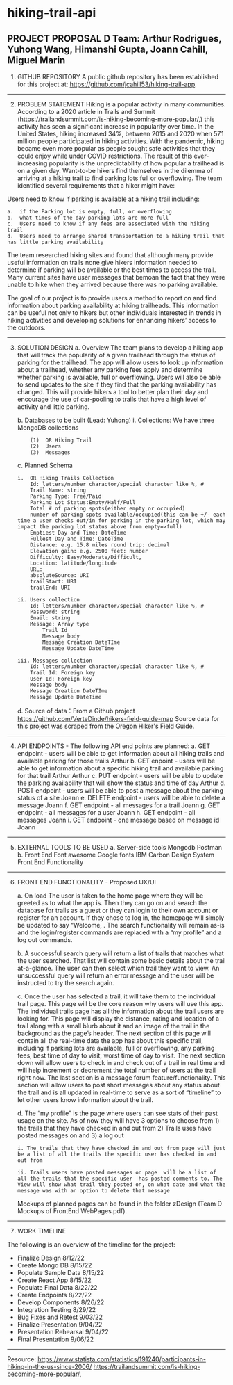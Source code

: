 # hiking-trail-api

PROJECT PROPOSAL
D Team:  Arthur Rodrigues, Yuhong Wang, Himanshi Gupta, Joann Cahill, Miguel Marin
---------------------------------------------------------------------------------

1.  GITHUB REPOSITORY
A public github repository has been established for this project at:  https://github.com/jcahill53/hiking-trail-app. 

---------------------------------------------------------------------------------

2.  PROBLEM STATEMENT
Hiking is a popular activity in many communities.  According to a 2020 article in Trails and Summit (https://trailandsummit.com/is-hiking-becoming-more-popular/,) this activity has seen a significant increase in popularity over time.  In the United States, hiking increased 34%, between 2015 and 2020 when 57.1 million people participated in hiking activities.  With the pandemic, hiking became even more popular as people sought safe activities that they could enjoy while under COVID restrictions. 
The result of this ever-increasing popularity is the unpredictability of how popular a trailhead is on a given day.  Want-to-be hikers find themselves in the dilemma of arriving at a hiking trail to find parking lots full or overflowing.  The team identified several requirements that a hiker might have:

Users need to know if parking is available at a hiking trail including:

    a.  if the Parking lot is empty, full, or overflowing
    b.  what times of the day parking lots are more full
    c.  Users need to know if any fees are associated with the hiking trail
    d.  Users need to arrange shared transportation to a hiking trail that has little parking availability

The team researched hiking sites and found that although many provide useful information on trails none give hikers information needed to determine if parking will be available or the best times to access the trail.  Many current sites have user messages that bemoan the fact that they were unable to hike when they arrived because there was no parking available.

The goal of our project is to provide users a method to report on and find information about parking availability at hiking trailheads.  This information can be useful not only to hikers but other individuals interested in trends in hiking activities and developing solutions for enhancing hikers’ access to the outdoors. 

---------------------------------------------------------------------------------

3.  SOLUTION DESIGN
    a.  Overview
    The team plans to develop a hiking app that will track the popularity of a given trailhead through the status of parking for the trailhead.  The app will allow users to look up information about a trailhead, whether any parking fees apply  and determine whether parking is available, full or overflowing.  Users will also be able to send updates to the site if they find that the parking availability has changed.  This will provide hikers a tool to better plan their day and encourage the use of car-pooling to trails that have a high level of activity and little parking. 

    b.  Databases to be built (Lead: Yuhong)
        i.  Collections: We have three MongoDB collections

            (1)  OR Hiking Trail
            (2)  Users
            (3)  Messages

    c.  Planned Schema 

        i.  OR Hiking Trails Collection
            Id: letters/number charactor/special character like %, #
            Trail Name: string
            Parking Type: Free/Paid
            Parking Lot Status:Empty/Half/Full
            Total # of parking spots(either empty or occupied)
            number of parking spots available/occupied(this can be +/- each time a user checks out/in for parking in the parking lot, which may impact the parking lot status above from empty=>full) 
            Emptiest Day and Time: DateTime
            Fullest Day and Time: DateTime
            Distance: e.g. 15.8 miles round trip: decimal
            Elevation gain: e.g. 2500 feet: number
            Difficulty: Easy/Moderate/Difficult,
            Location: latitude/longitude
            URL:
            absoluteSource: URI
            trailStart: URI
            trailEnd: URI

        ii. Users collection
            Id: letters/number charactor/special character like %, #
            Password: string
            Email: string
            Message: Array type
                Trail Id
                Message body
                Message Creation DateTIme
                Message Update DateTime

        iii. Messages collection
            Id: letters/number charactor/special character like %, #
            Trail Id: Foreign key
            User Id: Foreign key
            Message body
            Message Creation DateTIme
            Message Update DateTime

    d.  Source of data：From a Github project https://github.com/VerteDinde/hikers-field-guide-map
    Source data for this project was scraped from the Oregon Hiker's Field Guide.

---------------------------------------------------------------------------------

4.  API ENDPOINTS -  The following API end points are planned:
    a.  GET endpoint - users will be able to get information about all hiking trails and available parking for those trails Arthur
    b.  GET enpoint - users will be able to get information about a specific hiking trail and available parking for that trail Arthur 
    Arthur
    c.  PUT endpoint - users will be able to update the parking availability that will show the status and time of day Arthur
    d.  POST endpoint  - users will be able to post a message about the parking status of a site Joann
    e.  DELETE endpoint - users will be able to delete a message  Joann
    f.  GET endpoint - all messages for a trail Joann
    g.  GET endpoint - all messages for a user  Joann
    h.  GET endpoint - all messages  Joann
    i.  GET endpoint - one message based on message id  Joann



---------------------------------------------------------------------------------

5.  EXTERNAL TOOLS TO BE USED
    a.  Server-side tools
        Mongodb
        Postman
    b.  Front End
        Font awesome
        Google fonts
        IBM Carbon Design System
        Front End Functionality

---------------------------------------------------------------------------------
6.  FRONT END FUNCTIONALITY - Proposed UX/UI   
 
    a.  On load The user is taken to the home page where they will be greeted as to what the app is. Then they can go on and search the database for trails as a guest or they can login to their own account or register for an account. If they chose to log in, the homepage will simply be updated to say “Welcome, <user>. The search functionality will remain as-is and the login/register commands are replaced with a “my profile” and a log out commands. 

    b.  A successful search query will return a list of trails that matches what the user searched. That list will contain some basic details about the trail at-a-glance. The user can then select which trail they want to view. An unsuccessful query will return an error message and the user will be instructed to try the search again. 

    c.  Once the user has selected a trail, it will take them to the individual trail page. This page will be the core reason why users will use this app. The individual trails page has all the information about the trail users are looking for. This page will display the distance, rating and location of a trail along with a small blurb about it and an image of the trail in the background as the page’s header. The next section of this page will contain all the real-time data the app has about this specific trail, including if parking lots are available, full or overflowing, any parking fees, best time of day to visit, worst time of day to visit. The next section down will allow users to check in and check out of a trail in real time and will help increment or decrement the total number of users at the trail right now. The last section is a message forum feature/functionality. This section will allow users to post short messages about any status about the trail and is all updated in real-time to serve as a sort of “timeline” to let other users know information about the trail. 

    d.  The “my profile” is the page where users can see stats of their past usage on the site. As of now they will have 3 options to choose from 1) the trails that they have checked in and out from 2) Trails uses have posted messages on and 3) a log out 

        i. The trails that they have checked in and out from page will just be a list of all the trails the specific user has checked in and out from
        
        ii. Trails users have posted messages on page  will be a list of all the trails that the specific user  has posted comments to. The View will show what trail they posted on, on what date and what the message was with an option to delete that message 

    Mockups of planned pages can be found in the folder zDesign (Team D Mockups of FrontEnd WebPages.pdf).

---------------------------------------------------------------------------------
7.  WORK TIMELINE

The following is an overview of the timeline for the project:

-  Finalize Design          8/12/22
-  Create Mongo DB          8/15/22
-  Populate Sample Data	    8/15/22
-  Create React App		    8/15/22
-  Populate Final Data      8/22/22
-  Create Endpoints         8/22/22
-  Develop Components       8/26/22
-  Integration Testing      8/29/22
-  Bug Fixes and Retest     9/03/22
-  Finalize Presentation    9/04/22
-  Presentation Rehearsal   9/04/22
-  Final Presentation       9/06/22

---------------------------------------------------------------------------------

 Resource:
https://www.statista.com/statistics/191240/participants-in-hiking-in-the-us-since-2006/
https://trailandsummit.com/is-hiking-becoming-more-popular/,

